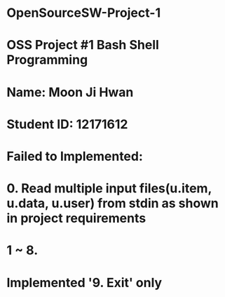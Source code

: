 # OpenSourceSW-Project-1
# OSS Project #1 Bash Shell Programming
# Name: Moon Ji Hwan
# Student ID: 12171612
# Failed to Implemented:
# 0. Read multiple input files(u.item, u.data, u.user) from stdin as shown in project requirements
# 1 ~ 8.
# Implemented '9. Exit' only
